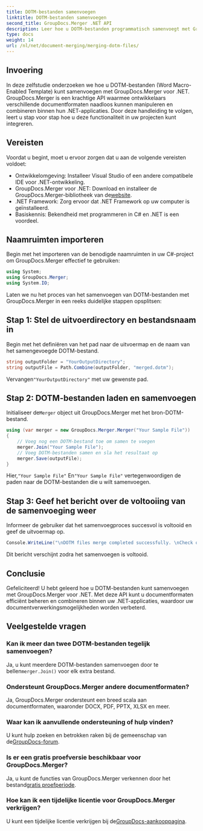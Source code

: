 ```yaml
---
title: DOTM-bestanden samenvoegen
linktitle: DOTM-bestanden samenvoegen
second_title: GroupDocs.Merger .NET API
description: Leer hoe u DOTM-bestanden programmatisch samenvoegt met GroupDocs.Merger voor .NET. Deze uitgebreide handleiding biedt stapsgewijze instructies voor ontwikkelaars.
type: docs
weight: 14
url: /nl/net/document-merging/merging-dotm-files/
---
```

## Invoering
In deze zelfstudie onderzoeken we hoe u DOTM-bestanden (Word Macro-Enabled Template) kunt samenvoegen met GroupDocs.Merger voor .NET. GroupDocs.Merger is een krachtige API waarmee ontwikkelaars verschillende documentformaten naadloos kunnen manipuleren en combineren binnen hun .NET-applicaties. Door deze handleiding te volgen, leert u stap voor stap hoe u deze functionaliteit in uw projecten kunt integreren.
## Vereisten
Voordat u begint, moet u ervoor zorgen dat u aan de volgende vereisten voldoet:
- Ontwikkelomgeving: Installeer Visual Studio of een andere compatibele IDE voor .NET-ontwikkeling.
-  GroupDocs.Merger voor .NET: Download en installeer de GroupDocs.Merger-bibliotheek van de[website](https://releases.groupdocs.com/merger/net/).
- .NET Framework: Zorg ervoor dat .NET Framework op uw computer is geïnstalleerd.
- Basiskennis: Bekendheid met programmeren in C# en .NET is een voordeel.

## Naamruimten importeren
Begin met het importeren van de benodigde naamruimten in uw C#-project om GroupDocs.Merger effectief te gebruiken:
```csharp
using System; 
using GroupDocs.Merger;
using System.IO;
```

Laten we nu het proces van het samenvoegen van DOTM-bestanden met GroupDocs.Merger in een reeks duidelijke stappen opsplitsen:
## Stap 1: Stel de uitvoerdirectory en bestandsnaam in
Begin met het definiëren van het pad naar de uitvoermap en de naam van het samengevoegde DOTM-bestand.
```csharp
string outputFolder = "YourOutputDirectory";
string outputFile = Path.Combine(outputFolder, "merged.dotm");
```
 Vervangen`"YourOutputDirectory"` met uw gewenste pad.
## Stap 2: DOTM-bestanden laden en samenvoegen
 Initialiseer de`Merger` object uit GroupDocs.Merger met het bron-DOTM-bestand.
```csharp
using (var merger = new GroupDocs.Merger.Merger("Your Sample File"))
{
    // Voeg nog een DOTM-bestand toe om samen te voegen
    merger.Join("Your Sample File");
    // Voeg DOTM-bestanden samen en sla het resultaat op
    merger.Save(outputFile);
}
```
 Hier,`"Your Sample File"` En`"Your Sample File"` vertegenwoordigen de paden naar de DOTM-bestanden die u wilt samenvoegen.
## Stap 3: Geef het bericht over de voltooiing van de samenvoeging weer
Informeer de gebruiker dat het samenvoegproces succesvol is voltooid en geef de uitvoermap op.
```csharp
Console.WriteLine("\nDOTM files merge completed successfully. \nCheck output in {0}", outputFolder);
```
Dit bericht verschijnt zodra het samenvoegen is voltooid.

## Conclusie
Gefeliciteerd! U hebt geleerd hoe u DOTM-bestanden kunt samenvoegen met GroupDocs.Merger voor .NET. Met deze API kunt u documentformaten efficiënt beheren en combineren binnen uw .NET-applicaties, waardoor uw documentverwerkingsmogelijkheden worden verbeterd.

## Veelgestelde vragen
### Kan ik meer dan twee DOTM-bestanden tegelijk samenvoegen?
 Ja, u kunt meerdere DOTM-bestanden samenvoegen door te bellen`merger.Join()` voor elk extra bestand.
### Ondersteunt GroupDocs.Merger andere documentformaten?
Ja, GroupDocs.Merger ondersteunt een breed scala aan documentformaten, waaronder DOCX, PDF, PPTX, XLSX en meer.
### Waar kan ik aanvullende ondersteuning of hulp vinden?
 U kunt hulp zoeken en betrokken raken bij de gemeenschap van de[GroupDocs-forum](https://forum.groupdocs.com/c/merger/32).
### Is er een gratis proefversie beschikbaar voor GroupDocs.Merger?
 Ja, u kunt de functies van GroupDocs.Merger verkennen door het bestand[gratis proefperiode](https://releases.groupdocs.com/).
### Hoe kan ik een tijdelijke licentie voor GroupDocs.Merger verkrijgen?
 U kunt een tijdelijke licentie verkrijgen bij de[GroupDocs-aankooppagina](https://purchase.groupdocs.com/temporary-license/).